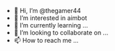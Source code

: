 - 👋 Hi, I’m @thegamer44
- 👀 I’m interested in aimbot
- 🌱 I’m currently learning ...
- 💞️ I’m looking to collaborate on ...
- 📫 How to reach me ...

<!---
thegamer44/thegamer44 is a ✨ special ✨ repository because its `README.md` (this file) appears on your GitHub profile.
You can click the Preview link to take a look at your changes.
--->

